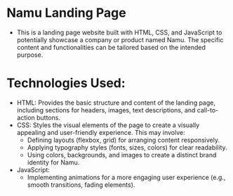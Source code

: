# Namu Landing Page

- This is a landing page website built with HTML, CSS, and JavaScript to potentially showcase a company or product named Namu. The specific content and functionalities can be tailored based on the intended purpose.

# Technologies Used:

- HTML: Provides the basic structure and content of the landing page, including sections for headers, images, text descriptions, and call-to-action buttons.
- CSS: Styles the visual elements of the page to create a visually appealing and user-friendly experience. This may involve:
  - Defining layouts (flexbox, grid) for arranging content responsively.
  - Applying typography styles (fonts, sizes, colors) for clear readability.
  - Using colors, backgrounds, and images to create a distinct brand identity for Namu.
- JavaScript:
  - Implementing animations for a more engaging user experience (e.g., smooth transitions, fading elements).
